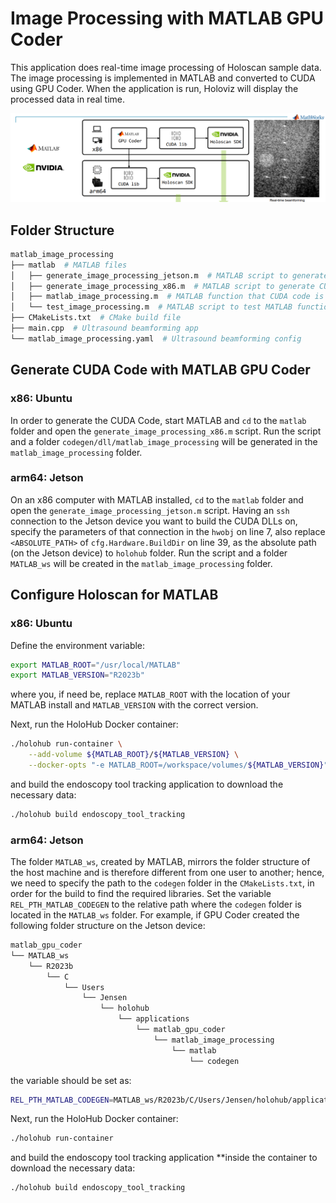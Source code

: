 # Image Processing with MATLAB GPU Coder

This application does real-time image processing of Holoscan sample data. The image processing is implemented in MATLAB and converted to CUDA using GPU Coder. When the application is run, Holoviz will display the processed data in real time.

![](screenshot.png)

## Folder Structure

```sh
matlab_image_processing
├── matlab  # MATLAB files
│   ├── generate_image_processing_jetson.m  # MATLAB script to generate CUDA DLLs on Jetson
│   ├── generate_image_processing_x86.m  # MATLAB script to generate CUDA DLLs on x86
│   ├── matlab_image_processing.m  # MATLAB function that CUDA code is generated from
│   └── test_image_processing.m  # MATLAB script to test MATLAB function
├── CMakeLists.txt  # CMake build file
├── main.cpp  # Ultrasound beamforming app
└── matlab_image_processing.yaml  # Ultrasound beamforming config
```

## Generate CUDA Code with MATLAB GPU Coder

### x86: Ubuntu

In order to generate the CUDA Code, start MATLAB and `cd` to the `matlab` folder and open the `generate_image_processing_x86.m` script. Run the script and a folder `codegen/dll/matlab_image_processing` will be generated in the `matlab_image_processing` folder.

### arm64: Jetson

On an x86 computer with MATLAB installed, `cd` to the `matlab` folder and open the `generate_image_processing_jetson.m` script. Having an `ssh` connection to the Jetson device you want to build the CUDA DLLs on, specify the parameters of that connection in the `hwobj` on line 7, also replace `<ABSOLUTE_PATH>` of `cfg.Hardware.BuildDir` on line 39, as the absolute path (on the Jetson device) to `holohub` folder. Run the script and a folder `MATLAB_ws` will be created in the `matlab_image_processing` folder.

## Configure Holoscan for MATLAB

### x86: Ubuntu

Define the environment variable:

```sh
export MATLAB_ROOT="/usr/local/MATLAB"
export MATLAB_VERSION="R2023b"
```

where you, if need be, replace `MATLAB_ROOT` with the location of your MATLAB install and `MATLAB_VERSION` with the correct version.

Next, run the HoloHub Docker container:

```sh
./holohub run-container \
    --add-volume ${MATLAB_ROOT}/${MATLAB_VERSION} \
    --docker-opts "-e MATLAB_ROOT=/workspace/volumes/${MATLAB_VERSION}"
```

and build the endoscopy tool tracking application to download the necessary data:

```sh
./holohub build endoscopy_tool_tracking
```

### arm64: Jetson

The folder `MATLAB_ws`, created by MATLAB, mirrors the folder structure of the host machine and is therefore different from one user to another; hence, we need to specify the path to the `codegen` folder in the `CMakeLists.txt`, in order for the build to find the required libraries. Set the variable `REL_PTH_MATLAB_CODEGEN` to the relative path where the `codegen` folder is located in the `MATLAB_ws` folder. For example, if GPU Coder created the following folder structure on the Jetson device:

```sh
matlab_gpu_coder
└── MATLAB_ws
    └── R2023b
        └── C
            └── Users
                └── Jensen
                    └── holohub
                        └── applications
                            └── matlab_gpu_coder
                                └── matlab_image_processing
                                    └── matlab
                                        └── codegen
```

the variable should be set as:

```sh
REL_PTH_MATLAB_CODEGEN=MATLAB_ws/R2023b/C/Users/Jensen/holohub/applications/matlab_gpu_coder/matlab_image_processing/matlab/codegen
```

Next, run the HoloHub Docker container:

```sh
./holohub run-container
```

and build the endoscopy tool tracking application **inside the container to download the necessary data:

```sh
./holohub build endoscopy_tool_tracking
```
